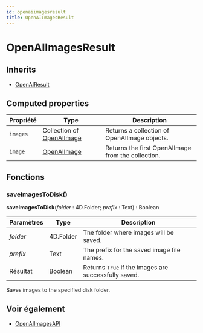 ```yaml
---
id: openaiimagesresult
title: OpenAIImagesResult
---
```


# OpenAIImagesResult

## Inherits

- [OpenAIResult](OpenAIResult.md)

## Computed properties

| Propriété | Type                                        | Description                                                        |
| --------- | ------------------------------------------- | ------------------------------------------------------------------ |
| `images`  | Collection of [OpenAIImage](OpenAIImage.md) | Returns a collection of OpenAIImage objects.       |
| `image`   | [OpenAIImage](OpenAIImage.md)               | Returns the first OpenAIImage from the collection. |

## Fonctions

### saveImagesToDisk()

**saveImagesToDisk**(*folder* : 4D.Folder; *prefix* : Text) : Boolean

| Paramètres | Type                      | Description                                                          |
| ---------- | ------------------------- | -------------------------------------------------------------------- |
| *folder*   | 4D.Folder | The folder where images will be saved.               |
| *prefix*   | Text                      | The prefix for the saved image file names.           |
| Résultat   | Boolean                   | Returns `True` if the images are successfully saved. |

Saves images to the specified disk folder.

## Voir également

- [OpenAIImagesAPI](OpenAIImagesAPI.md)
